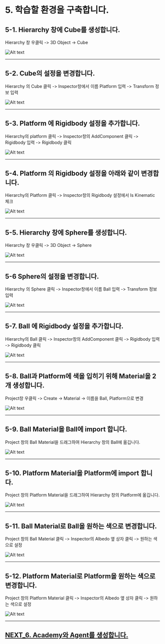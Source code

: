 # 5. 학습할 환경을 구축합니다.

## 5-1. Hierarchy 창에 Cube를 생성합니다.

Hierarchy 창 우클릭 -> 3D Object -> Cube

![Alt text](/unity_ml_agents_guide/5.make_env/1.make_cube.png)
- - -

## 5-2. Cube의 설정을 변경합니다.

Hierarchy 의 Cube 클릭 -> Inspector창에서 이름 Platform 입력 -> Transform 정보 입력

![Alt text](/unity_ml_agents_guide/5.make_env/2.make_platform.png)
- - -

## 5-3. Platform 에 Rigidbody 설정을 추가합니다.

Hierarchy의 platform 클릭 -> Inspector창의 AddComponent 클릭 -> Rigidbody 입력 -> Rigidbody 클릭

![Alt text](/unity_ml_agents_guide/5.make_env/3.add_rigid_body.png)
- - -

## 5-4. Platform 의 Rigidbody 설정을 아래와 같이 변경합니다.

Hierarchy의 Platform 클릭 -> Inspector창의 Rigidbody 설정에서 Is Kinematic 체크

![Alt text](/unity_ml_agents_guide/5.make_env/4.Check_Is_Kinematic.png)
- - -

## 5-5. Hierarchy 창에 Sphere를 생성합니다.

Hierarchy 창 우클릭 -> 3D Object -> Sphere

![Alt text](/unity_ml_agents_guide/5.make_env/5.make_sphere.png)
- - -

## 5-6 Sphere의 설정을 변경합니다.

Hierarchy 의 Sphere 클릭 -> Inspector창에서 이름 Ball 입력 -> Transform 정보 입력

![Alt text](/unity_ml_agents_guide/5.make_env/6.make_ball.png)
- - -

## 5-7. Ball 에 Rigidbody 설정을 추가합니다.

Hierarchy의 Ball 클릭 -> Inspector창의 AddComponent 클릭 -> Rigidbody 입력 -> Rigidbody 클릭

![Alt text](/unity_ml_agents_guide/5.make_env/7.add_rigidbody.png)
- - -

## 5-8. Ball과 Platform에 색을 입히기 위해 Material을 2개 생성합니다.

Project창 우클릭 -> Create -> Material -> 이름을 Ball, Platform으로 변경

![Alt text](/unity_ml_agents_guide/5.make_env/8.make_material.png)
- - -

## 5-9. Ball Material을 Ball에 import 합니다.

Project 창의 Ball Material을 드래그하여 Hierarchy 창의 Ball에 옮깁니다.

![Alt text](/unity_ml_agents_guide/5.make_env/9.import_ballmaterial.png)
- - -

## 5-10. Platform Material을 Platform에 import 합니다.

Project 창의 Platform Material을 드래그하여 Hierarchy 창의 Platform에 옮깁니다.

![Alt text](/unity_ml_agents_guide/5.make_env/10.import_platformmaterial.png)
- - -

## 5-11. Ball Material로 Ball을 원하는 색으로 변경합니다.

Project 창의 Ball Material 클릭 -> Inspector의 Albedo 옆 상자 클릭 -> 원하는 색으로 설정

![Alt text](/unity_ml_agents_guide/5.make_env/11.change_ball_color.png)
- - -

## 5-12. Platform Material로 Platform을 원하는 색으로 변경합니다.

Project 창의 Platform Material 클릭 -> Inspector의 Albedo 옆 상자 클릭 -> 원하는 색으로 설정

![Alt text](/unity_ml_agents_guide/5.make_env/12.change_platform_color.png)
- - -

## [NEXT_6. Academy와 Agent를 생성합니다.](https://github.com/hyunho1027/Unity_ML_Agents_Guide/tree/master/unity_ml_agents_guide/6.make_academy_and_agents)
